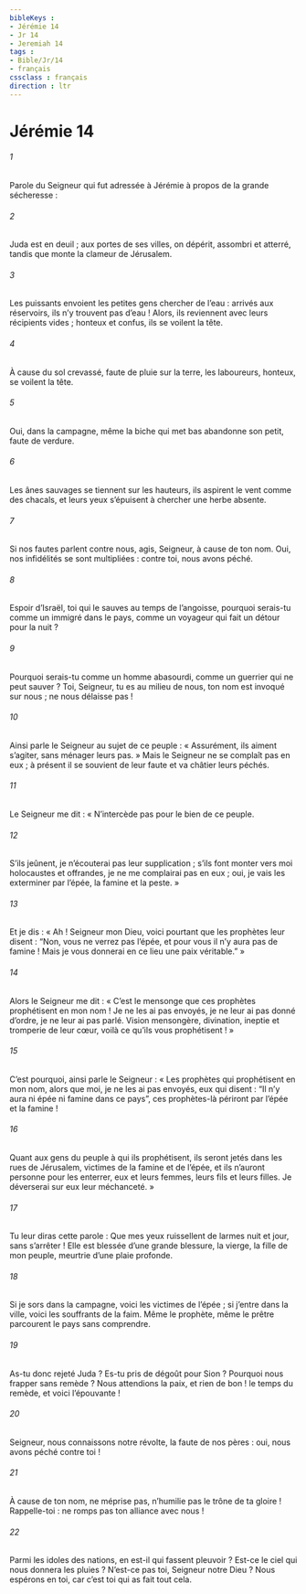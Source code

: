 ```yaml
---
bibleKeys : 
- Jérémie 14
- Jr 14
- Jeremiah 14
tags : 
- Bible/Jr/14
- français
cssclass : français
direction : ltr
---
```


# Jérémie 14

###### 1
Parole du Seigneur qui fut adressée à Jérémie à propos de la grande sécheresse :
###### 2
Juda est en deuil ;
aux portes de ses villes,
on dépérit, assombri et atterré,
tandis que monte la clameur de Jérusalem.
###### 3
Les puissants envoient les petites gens chercher de l’eau :
arrivés aux réservoirs, ils n’y trouvent pas d’eau !
Alors, ils reviennent avec leurs récipients vides ;
honteux et confus, ils se voilent la tête.
###### 4
À cause du sol crevassé,
faute de pluie sur la terre,
les laboureurs, honteux, se voilent la tête.
###### 5
Oui, dans la campagne,
même la biche qui met bas
abandonne son petit, faute de verdure.
###### 6
Les ânes sauvages se tiennent sur les hauteurs,
ils aspirent le vent comme des chacals,
et leurs yeux s’épuisent à chercher une herbe absente.
###### 7
Si nos fautes parlent contre nous,
agis, Seigneur, à cause de ton nom.
Oui, nos infidélités se sont multipliées :
contre toi, nous avons péché.
###### 8
Espoir d’Israël,
toi qui le sauves au temps de l’angoisse,
pourquoi serais-tu comme un immigré dans le pays,
comme un voyageur qui fait un détour pour la nuit ?
###### 9
Pourquoi serais-tu comme un homme abasourdi,
comme un guerrier qui ne peut sauver ?
Toi, Seigneur, tu es au milieu de nous,
ton nom est invoqué sur nous ;
ne nous délaisse pas !
###### 10
Ainsi parle le Seigneur au sujet de ce peuple : « Assurément, ils aiment s’agiter, sans ménager leurs pas. » Mais le Seigneur ne se complaît pas en eux ; à présent il se souvient de leur faute et va châtier leurs péchés.
###### 11
Le Seigneur me dit : « N’intercède pas pour le bien de ce peuple.
###### 12
S’ils jeûnent, je n’écouterai pas leur supplication ; s’ils font monter vers moi holocaustes et offrandes, je ne me complairai pas en eux ; oui, je vais les exterminer par l’épée, la famine et la peste. »
###### 13
Et je dis : « Ah ! Seigneur mon Dieu, voici pourtant que les prophètes leur disent : “Non, vous ne verrez pas l’épée, et pour vous il n’y aura pas de famine ! Mais je vous donnerai en ce lieu une paix véritable.” »
###### 14
Alors le Seigneur me dit : « C’est le mensonge que ces prophètes prophétisent en mon nom ! Je ne les ai pas envoyés, je ne leur ai pas donné d’ordre, je ne leur ai pas parlé. Vision mensongère, divination, ineptie et tromperie de leur cœur, voilà ce qu’ils vous prophétisent ! »
###### 15
C’est pourquoi, ainsi parle le Seigneur : « Les prophètes qui prophétisent en mon nom, alors que moi, je ne les ai pas envoyés, eux qui disent : “Il n’y aura ni épée ni famine dans ce pays”, ces prophètes-là périront par l’épée et la famine !
###### 16
Quant aux gens du peuple à qui ils prophétisent, ils seront jetés dans les rues de Jérusalem, victimes de la famine et de l’épée, et ils n’auront personne pour les enterrer, eux et leurs femmes, leurs fils et leurs filles. Je déverserai sur eux leur méchanceté. »
###### 17
Tu leur diras cette parole :
Que mes yeux ruissellent de larmes
nuit et jour, sans s’arrêter !
Elle est blessée d’une grande blessure,
la vierge, la fille de mon peuple,
meurtrie d’une plaie profonde.
###### 18
Si je sors dans la campagne,
voici les victimes de l’épée ;
si j’entre dans la ville,
voici les souffrants de la faim.
Même le prophète, même le prêtre
parcourent le pays sans comprendre.
###### 19
As-tu donc rejeté Juda ?
Es-tu pris de dégoût pour Sion ?
Pourquoi nous frapper sans remède ?
Nous attendions la paix, et rien de bon !
le temps du remède, et voici l’épouvante !
###### 20
Seigneur, nous connaissons notre révolte,
la faute de nos pères :
oui, nous avons péché contre toi !
###### 21
À cause de ton nom, ne méprise pas,
n’humilie pas le trône de ta gloire !
Rappelle-toi :
ne romps pas ton alliance avec nous !
###### 22
Parmi les idoles des nations,
en est-il qui fassent pleuvoir ?
Est-ce le ciel qui nous donnera les pluies ?
N’est-ce pas toi, Seigneur notre Dieu ?
Nous espérons en toi,
car c’est toi qui as fait tout cela.
